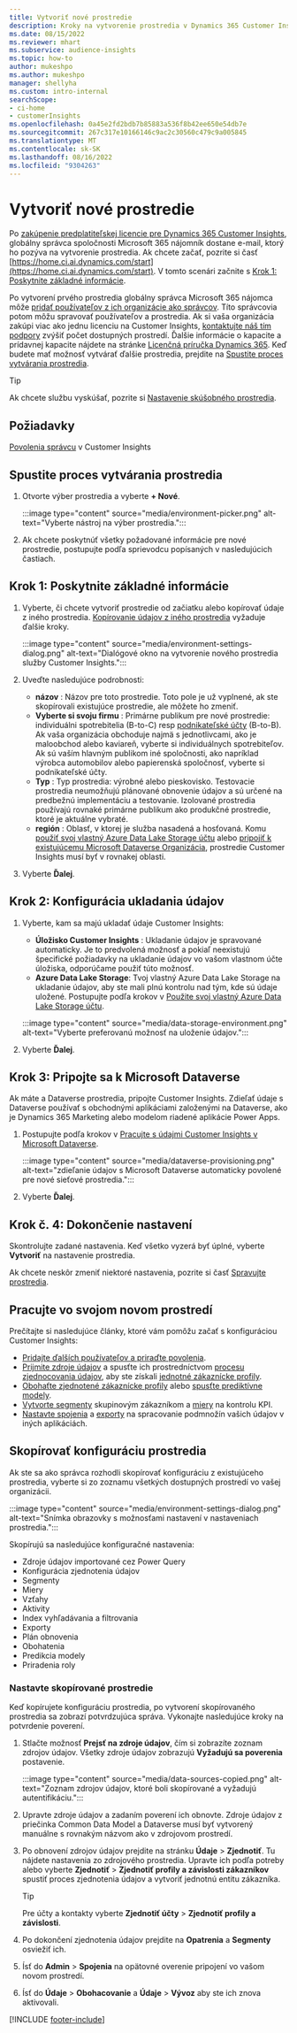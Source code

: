 ```yaml
---
title: Vytvoriť nové prostredie
description: Kroky na vytvorenie prostredia v Dynamics 365 Customer Insights.
ms.date: 08/15/2022
ms.reviewer: mhart
ms.subservice: audience-insights
ms.topic: how-to
author: mukeshpo
ms.author: mukeshpo
manager: shellyha
ms.custom: intro-internal
searchScope:
- ci-home
- customerInsights
ms.openlocfilehash: 0a45e2fd2bdb7b85883a536f8b42ee650e54db7e
ms.sourcegitcommit: 267c317e10166146c9ac2c30560c479c9a005845
ms.translationtype: MT
ms.contentlocale: sk-SK
ms.lasthandoff: 08/16/2022
ms.locfileid: "9304263"
---
```

# <a name="create-a-new-environment"></a>Vytvoriť nové prostredie

Po [zakúpenie predplatiteľskej licencie pre Dynamics 365 Customer Insights](paid-license.md), globálny správca spoločnosti Microsoft 365 nájomník dostane e-mail, ktorý ho pozýva na vytvorenie prostredia. Ak chcete začať, pozrite si časť [https://home.ci.ai.dynamics.com/start](https://home.ci.ai.dynamics.com/start). V tomto scenári začnite s [Krok 1: Poskytnite základné informácie](#step-1-provide-basic-information).

Po vytvorení prvého prostredia globálny správca Microsoft 365 nájomca môže [pridať používateľov z ich organizácie ako správcov](permissions.md). Títo správcovia potom môžu spravovať používateľov a prostredia. Ak si vaša organizácia zakúpi viac ako jednu licenciu na Customer Insights, [kontaktujte náš tím podpory](https://go.microsoft.com/fwlink/?linkid=2079641) zvýšiť počet dostupných prostredí. Ďalšie informácie o kapacite a prídavnej kapacite nájdete na stránke [Licenčná príručka Dynamics 365](https://go.microsoft.com/fwlink/?LinkId=866544). Keď budete mať možnosť vytvárať ďalšie prostredia, prejdite na [Spustite proces vytvárania prostredia](#start-the-environment-creation-process).

> [!TIP]
> Ak chcete službu vyskúšať, pozrite si [Nastavenie skúšobného prostredia](trial-signup.md).

## <a name="prerequisites"></a>Požiadavky

[Povolenia správcu](permissions.md) v Customer Insights

## <a name="start-the-environment-creation-process"></a>Spustite proces vytvárania prostredia

1. Otvorte výber prostredia a vyberte **+ Nové**.
  
   :::image type="content" source="media/environment-picker.png" alt-text="Vyberte nástroj na výber prostredia.":::

1. Ak chcete poskytnúť všetky požadované informácie pre nové prostredie, postupujte podľa sprievodcu popísaných v nasledujúcich častiach.

## <a name="step-1-provide-basic-information"></a>Krok 1: Poskytnite základné informácie

1. Vyberte, či chcete vytvoriť prostredie od začiatku alebo kopírovať údaje z iného prostredia. [Kopírovanie údajov z iného prostredia](#copy-the-environment-configuration) vyžaduje ďalšie kroky.

   :::image type="content" source="media/environment-settings-dialog.png" alt-text="Dialógové okno na vytvorenie nového prostredia služby Customer Insights.":::

1. Uveďte nasledujúce podrobnosti:

   - **názov** : Názov pre toto prostredie. Toto pole je už vyplnené, ak ste skopírovali existujúce prostredie, ale môžete ho zmeniť.
   - **Vyberte si svoju firmu** : Primárne publikum pre nové prostredie: individuálni spotrebitelia (B-to-C) resp [podnikateľské účty](work-with-business-accounts.md) (B-to-B). Ak vaša organizácia obchoduje najmä s jednotlivcami, ako je maloobchod alebo kaviareň, vyberte si individuálnych spotrebiteľov. Ak sú vaším hlavným publikom iné spoločnosti, ako napríklad výrobca automobilov alebo papierenská spoločnosť, vyberte si podnikateľské účty.
   - **Typ** : Typ prostredia: výrobné alebo pieskovisko. Testovacie prostredia neumožňujú plánované obnovenie údajov a sú určené na predbežnú implementáciu a testovanie. Izolované prostredia používajú rovnaké primárne publikum ako produkčné prostredie, ktoré je aktuálne vybraté.
   - **región** : Oblasť, v ktorej je služba nasadená a hosťovaná. Komu [použiť svoj vlastný Azure Data Lake Storage účtu](own-data-lake-storage.md) alebo [pripojiť k existujúcemu Microsoft Dataverse Organizácia](customer-insights-dataverse.md), prostredie Customer Insights musí byť v rovnakej oblasti.

1. Vyberte **Ďalej**.

## <a name="step-2-configure-data-storage"></a>Krok 2: Konfigurácia ukladania údajov

1. Vyberte, kam sa majú ukladať údaje Customer Insights:

   - **Úložisko Customer Insights** : Ukladanie údajov je spravované automaticky. Je to predvolená možnosť a pokiaľ neexistujú špecifické požiadavky na ukladanie údajov vo vašom vlastnom účte úložiska, odporúčame použiť túto možnosť.
   - **Azure Data Lake Storage**: Tvoj vlastný Azure Data Lake Storage na ukladanie údajov, aby ste mali plnú kontrolu nad tým, kde sú údaje uložené. Postupujte podľa krokov v [Použite svoj vlastný Azure Data Lake Storage účtu](own-data-lake-storage.md).

   :::image type="content" source="media/data-storage-environment.png" alt-text="Vyberte preferovanú možnosť na uloženie údajov.":::

1. Vyberte **Ďalej**.

## <a name="step-3-connect-to-microsoft-dataverse"></a>Krok 3: Pripojte sa k Microsoft Dataverse

Ak máte a Dataverse prostredia, pripojte Customer Insights. Zdieľať údaje s Dataverse používať s obchodnými aplikáciami založenými na Dataverse, ako je Dynamics 365 Marketing alebo modelom riadené aplikácie Power Apps.

1. Postupujte podľa krokov v [Pracujte s údajmi Customer Insights v Microsoft Dataverse](customer-insights-dataverse.md).

   :::image type="content" source="media/dataverse-provisioning.png" alt-text="zdieľanie údajov s Microsoft Dataverse automaticky povolené pre nové sieťové prostredia.":::

1. Vyberte **Ďalej**.

## <a name="step-4-finalize-the-settings"></a>Krok č. 4: Dokončenie nastavení

Skontrolujte zadané nastavenia. Keď všetko vyzerá byť úplné, vyberte **Vytvoriť** na nastavenie prostredia.

Ak chcete neskôr zmeniť niektoré nastavenia, pozrite si časť [Spravujte prostredia](manage-environments.md).

## <a name="work-with-your-new-environment"></a>Pracujte vo svojom novom prostredí

Prečítajte si nasledujúce články, ktoré vám pomôžu začať s konfiguráciou Customer Insights:

- [Pridajte ďalších používateľov a priraďte povolenia](permissions.md).
- [Prijmite zdroje údajov](data-sources.md) a spusťte ich prostredníctvom [procesu zjednocovania údajov](data-unification.md), aby ste získali [jednotné zákaznícke profily](customer-profiles.md).
- [Obohaťte zjednotené zákaznícke profily](enrichment-hub.md) alebo [spusťte prediktívne modely](predictions-overview.md).
- [Vytvorte segmenty](segments.md) skupinovým zákazníkom a [miery](measures.md) na kontrolu KPI.
- [Nastavte spojenia](connections.md) a [exporty](export-destinations.md) na spracovanie podmnožín vašich údajov v iných aplikáciách.

## <a name="copy-the-environment-configuration"></a>Skopírovať konfiguráciu prostredia

Ak ste sa ako správca rozhodli skopírovať konfiguráciu z existujúceho prostredia, vyberte si zo zoznamu všetkých dostupných prostredí vo vašej organizácii.

:::image type="content" source="media/environment-settings-dialog.png" alt-text="Snímka obrazovky s možnosťami nastavení v nastaveniach prostredia.":::

Skopírujú sa nasledujúce konfiguračné nastavenia:

- Zdroje údajov importované cez Power Query
- Konfigurácia zjednotenia údajov
- Segmenty
- Miery
- Vzťahy 
- Aktivity
- Index vyhľadávania a filtrovania
- Exporty
- Plán obnovenia
- Obohatenia
- Predikcia modely
- Priradenia roly

### <a name="set-up-a-copied-environment"></a>Nastavte skopírované prostredie

Keď kopírujete konfiguráciu prostredia, po vytvorení skopírovaného prostredia sa zobrazí potvrdzujúca správa. Vykonajte nasledujúce kroky na potvrdenie poverení.

1. Stlačte možnosť **Prejsť na zdroje údajov**, čím si zobrazíte zoznam zdrojov údajov. Všetky zdroje údajov zobrazujú **Vyžadujú sa poverenia** postavenie.

   :::image type="content" source="media/data-sources-copied.png" alt-text="Zoznam zdrojov údajov, ktoré boli skopírované a vyžadujú autentifikáciu.":::

1. Upravte zdroje údajov a zadaním poverení ich obnovte. Zdroje údajov z priečinka Common Data Model a Dataverse musí byť vytvorený manuálne s rovnakým názvom ako v zdrojovom prostredí.

1. Po obnovení zdrojov údajov prejdite na stránku **Údaje** > **Zjednotiť**. Tu nájdete nastavenia zo zdrojového prostredia. Upravte ich podľa potreby alebo vyberte **Zjednotiť** > **Zjednotiť profily a závislosti zákazníkov** spustiť proces zjednotenia údajov a vytvoriť jednotnú entitu zákazníka.

   > [!TIP]
   > Pre účty a kontakty vyberte **Zjednotiť účty** > **Zjednotiť profily a závislosti**.

1. Po dokončení zjednotenia údajov prejdite na **Opatrenia** a **Segmenty** osviežiť ich.

1. Ísť do **Admin** > **Spojenia** na opätovné overenie pripojení vo vašom novom prostredí.

1. Ísť do **Údaje** > **Obohacovanie** a **Údaje** > **Vývoz** aby ste ich znova aktivovali.

[!INCLUDE [footer-include](includes/footer-banner.md)]
